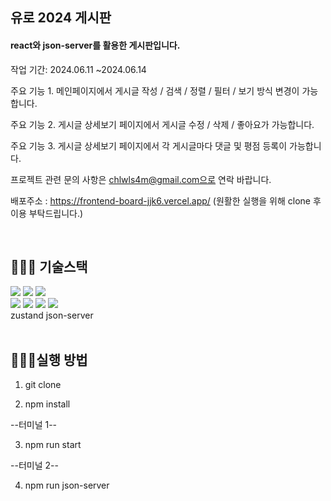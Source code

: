 ## 유로 2024 게시판

#### react와 json-server를 활용한 게시판입니다.

작업 기간: 2024.06.11 ~2024.06.14

주요 기능 1. 메인페이지에서 게시글 작성 / 검색 / 정렬 / 필터 / 보기 방식 변경이 가능합니다.

주요 기능 2. 게시글 상세보기 페이지에서 게시글 수정 / 삭제 / 좋아요가 가능합니다.

주요 기능 3. 게시글 상세보기 페이지에서 각 게시글마다 댓글 및 평점 등록이 가능합니다.

프로젝트 관련 문의 사항은 chlwls4m@gmail.com으로 연락 바랍니다.

배포주소 : https://frontend-board-jjk6.vercel.app/ (원활한 실행을 위해 clone 후 이용 부탁드립니다.)

<br />

## 🧑🏻‍💻 기술스택

<div>
  <img src="https://img.shields.io/badge/Typescript-3178C6?style=for-the-badge&logo=typescript&logoColor=white"/>
  <img src="https://img.shields.io/badge/react-61DAFB?style=for-the-badge&logo=react&logoColor=white">
   <img src="https://img.shields.io/badge/styledcomponents-DB7093?style=for-the-badge&logo=npm&logoColor=white">
  
</div>
<div>
    <img src="https://img.shields.io/badge/npm-CB3837?style=for-the-badge&logo=npm&logoColor=white"> 
   <img src="https://img.shields.io/badge/axios-5A29E4?style=for-the-badge&logo=axios&logoColor=white">
   <img src="https://img.shields.io/badge/git-F05032?style=for-the-badge&logo=git&logoColor=white">
 <img src="https://img.shields.io/badge/figma-F24E1E?style=for-the-badge&logo=figma&logoColor=white">
</div>
<div>
  <span>zustand</span>
  <span>json-server</span>
</div>

<br />

## 🧑🏻‍💻실행 방법

1. git clone

2. npm install

--터미널 1-- 

3. npm run start

--터미널 2--

4. npm run json-server

